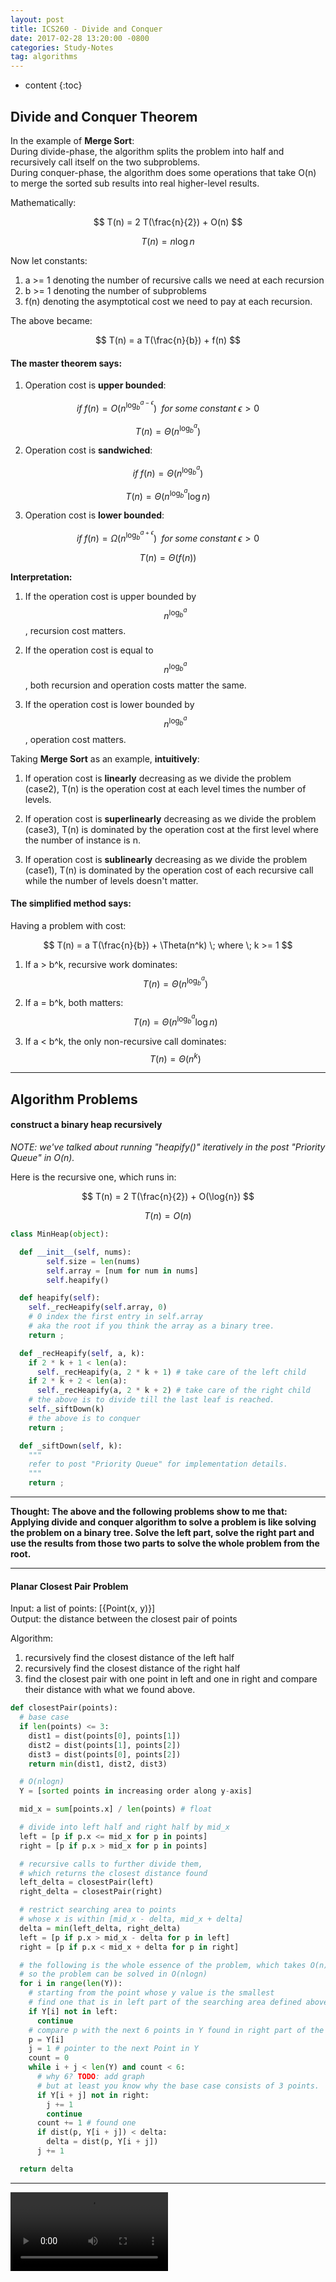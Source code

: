 ```yaml
---
layout: post
title: ICS260 - Divide and Conquer
date: 2017-02-28 13:20:00 -0800
categories: Study-Notes
tag: algorithms
---
```


* content
{:toc}



## Divide and Conquer Theorem

In the example of __Merge Sort__:  
During divide-phase, the algorithm splits the problem into half and recursively call itself on the two subproblems.   
During conquer-phase, the algorithm does some operations that take O(n) to merge the sorted sub results into real higher-level results.  

Mathematically:  

$$ T(n) = 2 T(\frac{n}{2}) + O(n) $$

$$ T(n) = n \log{n} $$


Now let constants:  
1. a >= 1 denoting the number of recursive calls we need at each recursion
2. b >= 1 denoting the number of subproblems
3. f(n) denoting the asymptotical cost we need to pay at each recursion.  

The above became:  

$$ T(n) = a T(\frac{n}{b}) + f(n) $$

#### The master theorem says:  

1. Operation cost is __upper bounded__:  

$$ if\;f(n) = O(n^{\log_{b}^{a - \epsilon}})\;\;for\;some\;constant\;\epsilon > 0 $$

$$ T(n) = \Theta(n^{\log_{b}^{a}}) $$

2. Operation cost is __sandwiched__:  

$$ if\;f(n) = \Theta(n^{\log_{b}^{a}}) $$

$$ T(n) = \Theta(n^{\log_{b}^{a}} \log{n})$$

3. Operation cost is __lower bounded__:  

$$ if\;f(n) = \Omega(n^{\log_{b}^{a + \epsilon}})\;\;for\;some\;constant\;\epsilon > 0 $$

$$ T(n) = \Theta(f(n)) $$

__Interpretation:__
1. If the operation cost is upper bounded by $$ n^{\log_{b}^{a}} $$, recursion cost matters.  

2. If the operation cost is equal to $$ n^{\log_{b}^{a}} $$, both recursion and operation costs matter the same.

3. If the operation cost is lower bounded by $$ n^{\log_{b}^{a}} $$, operation cost matters.  

Taking __Merge Sort__ as an example, __intuitively__:

1. If operation cost is __linearly__ decreasing as we divide the problem (case2), T(n) is the operation cost at each level times the number of levels.  

2. If operation cost is __superlinearly__ decreasing as we divide the problem (case3), T(n) is dominated by the operation cost at the first level where the number of instance is n.  

3. If operation cost is __sublinearly__ decreasing as we divide the problem (case1), T(n) is dominated by the operation cost of each recursive call while the number of levels doesn't matter.  

#### The simplified method says:  

Having a problem with cost:  

$$ T(n) = a T(\frac{n}{b}) + \Theta(n^k) \; where \; k >= 1 $$

1. If a > b^k, recursive work dominates:
$$ T(n) = \Theta(n^{\log_{b}^{a}}) $$

2. If a = b^k, both matters:
$$ T(n) = \Theta(n^{\log_{b}^{a}} \log{n})$$

3. If a < b^k, the only non-recursive call dominates:
$$ T(n) = \Theta(n^k) $$

---

## Algorithm Problems

#### construct a binary heap recursively  

_NOTE: we've talked about running "heapify()" iteratively in the post "Priority Queue" in O(n)._

Here is the recursive one, which runs in:  

$$ T(n) = 2 T(\frac{n}{2}) + O(\log{n}) $$

$$ T(n) = O(n) $$

``` python
class MinHeap(object):

  def __init__(self, nums):
		self.size = len(nums)
		self.array = [num for num in nums]
		self.heapify()

  def heapify(self):
    self._recHeapify(self.array, 0)
    # 0 index the first entry in self.array
    # aka the root if you think the array as a binary tree.
    return ;

  def _recHeapify(self, a, k):
    if 2 * k + 1 < len(a):
      self._recHeapify(a, 2 * k + 1) # take care of the left child
    if 2 * k + 2 < len(a):
      self._recHeapify(a, 2 * k + 2) # take care of the right child
    # the above is to divide till the last leaf is reached.
    self._siftDown(k)
    # the above is to conquer
    return ;

  def _siftDown(self, k):
    """
    refer to post "Priority Queue" for implementation details.
    """
    return ;
```

---

__Thought: The above and the following problems show to me that: Applying divide and conquer algorithm to solve a problem is like solving the problem on a binary tree. Solve the left part, solve the right part and use the results from those two parts to solve the whole problem from the root.__

---

#### Planar Closest Pair Problem

Input: a list of points: [{Point(x, y)}]  
Output: the distance between the closest pair of points

Algorithm:  
1. recursively find the closest distance of the left half
2. recursively find the closest distance of the right half
3. find the closest pair with one point in left and one in right and compare their distance with what we found above.


``` python
def closestPair(points):
  # base case
  if len(points) <= 3:
    dist1 = dist(points[0], points[1])
    dist2 = dist(points[1], points[2])
    dist3 = dist(points[0], points[2])
    return min(dist1, dist2, dist3)

  # O(nlogn)
  Y = [sorted points in increasing order along y-axis]

  mid_x = sum[points.x] / len(points) # float

  # divide into left half and right half by mid_x
  left = [p if p.x <= mid_x for p in points]
  right = [p if p.x > mid_x for p in points]

  # recursive calls to further divide them,
  # which returns the closest distance found
  left_delta = closestPair(left)
  right_delta = closestPair(right)

  # restrict searching area to points
  # whose x is within [mid_x - delta, mid_x + delta]
  delta = min(left_delta, right_delta)
  left = [p if p.x > mid_x - delta for p in left]
  right = [p if p.x < mid_x + delta for p in right]

  # the following is the whole essence of the problem, which takes O(n)
  # so the problem can be solved in O(nlogn)
  for i in range(len(Y)):
    # starting from the point whose y value is the smallest
    # find one that is in left part of the searching area defined above
    if Y[i] not in left:
      continue
    # compare p with the next 6 points in Y found in right part of the searching area
    p = Y[i]
    j = 1 # pointer to the next Point in Y
    count = 0
    while i + j < len(Y) and count < 6:
      # why 6? TODO: add graph
      # but at least you know why the base case consists of 3 points.
      if Y[i + j] not in right:
        j += 1
        continue
      count += 1 # found one
      if dist(p, Y[i + j]) < delta:
        delta = dist(p, Y[i + j])
      j += 1

  return delta
```
---

<video src="{{ '/styles/images/greedy-algo-on-graph/paralyzed.mp4' }}" width="50%" />

---

### Warm up

__Stock problem:__ Given an array of n days' stock prices, only one transaction can be made, find the optimal solution.

__Key observation:__ If the optimal one holds the stock at day (n/2), that means the purchasing time is before that date and selling time is after that date. Else, the optimal one happens either between day 1 to day (n/2) or day (n/2) to the last day. This way, we reduced the problem in half and two recursive calls are needed each time.  

__Formulation:__   
```
solution(arr) = max(
                  solution(left half of arr),
                  solution(right half of arr),
                  max(right half) - min(left half)
                  )
```

$$ T(n) = 2 T(\frac{n}{2}) + O(n) $$

---

### Challenges

---

#### Find median

__Problem Description:__ If given two sorted arrays A and B, what is the best algorithm to find the median? Merge and Count takes O(n). What if they are not sorted? Sort and Merge takes O(nlogn).  
What if they are sorted but it takes a lot of time to access each number? You are given a function call to query the Kth smallest number in either array and your goal is to find the median with as few queries as possible.

__Key Observation:__
1. If the median in A equals to the median in B, then it is the MEDIAN for the unioned array.
2. If A's median < B's median, we know that the left half of A are all smaller than the MEDIAN and the right half of B are all bigger than the MEDIAN. So we can discard those two halfs.
3. Else, we can discard the other two halfs.

__Solution:__
```
global A, B

def median(n, a, b):
  // a, b mark the starting point for each array
  if n == 1: return min(A[a + 1], B[b + 1])
  k = celi(n / 2)
  if A[a + k] == B[b + k]:
    return A[a + k]
  elif A[a + k] < B[b + k]:
    return median(n - n/2, a + n/2, b)
  else:
    return median(n - n/2, a, b + n/2)
```
---
#### Equivalence Testing

__Problem Description:__ Given a set of elements, each of them has a value. You have no way to access their values but you are given a equivalentTest(a, b) function that returns True if a's value == b's value and False otherwise. How to find out if more than half of the elements have the same value?

__Key Observation:__ If there are more than half elements that share the same value and if you divide the elements into two sets of equal size and pick an element whose value is x from either of them, at least one of the set contains more than half elements that have value x. If that value exists, it must be either in the left half or in the right half.

__Solution:__
```
def superMajority(A<elements>):
  if len(A) == 1: return True

  (left, x, left_num) = superMajority(A[ : len(A)/2])
  if left is True:
    right_num = # of elements in A[len(A)/2 : ] whose value == x
    if left_num + right_num > len(A) / 2:
      return (True, x, left_num + right_num)

  (right, x, right_num) = superMajority(A[len(A)/2 : ])
  if right is True:
    left_num = # of elements in A[ : len(A/2)] whose value == x:
    if left_num + right_num > len(A) / 2:
      return (True, x, left_num + right_num)

  return (False, NULL, NULL)
```
---

#### Upper Envelope Problem

__Problem Description:__ Suppose that you have n lines in a 2D spaces where no three lines crossover the same point.  

$$ \{\; L_i : y_i = ax_i + b \;|\; 1 \leq i \leq n \;\} $$

__If:__  

$$ there \; \exists \; k \; and \; X $$  

__For:__  

$$ \forall \; i \neq k \; and \; 1 \leq i \leq n $$  

$$ \forall \; x \in X $$  

__Having:__  

$$ y_k > max(y_i )$$  

Then we say k is __visible__.
Now the problem is, given a set of lines, find those visible lines.

__Key Observation:__
1. If you draw a few lines you will see that when x walks from negative infinity to positive infinity, those that becomes visible are having higher slope values than those that previously visible. In other words, their slopes are monotonically increasing.
2. When x walks from negative infinity to positive infinity, if the current visible line is i and it will crossover with line j at the next crossover point. line j will be the next visible line.

__Solution:__
```
def upperEnvelope(lines - sorted):
  if len(lines) == 1: return line[0]

  n = len(lines)
  left = upperEnvelope(lines[ : n / 2])
  right = upperEnvelope(lines[n / 2: ])
  // the above is divide

  // the below is conquer
  lb, rb = -1, 1

  // left is a line on which you can call .yhat_at() to return the corresponding y value.
  while left.yhat_at(lb) <= right(lb):
    // find the left and right boundaries where we can find a crossover point for sure
    lb = 2 * lb

  while right.yhat_at(rb) <= left(rb):
    rb = 2 * rb

  for i in range(lb, rb):
    if left.yhat_at(i) <= right.yhat_at(i):
      // return a line object constructed in the following way
      return Line(left = left,
                  right = right,
                  crossover = i
                  )

```



<!-- #################################### -->
<!-- #################################### -->
<!-- #################################### -->
<!-- #################################### -->
<!-- #################################### -->
<!-- #################################### -->
<!-- #################################### -->
<!-- #################################### -->
<!-- #################################### -->
<!-- #################################### -->
<!-- #################################### -->
<!-- #################################### -->
<!-- #################################### -->
<!-- #################################### -->
<!-- #################################### -->
<!-- #################################### -->
<!-- #################################### -->
<!-- #################################### -->
<!-- #################################### -->
<!-- #################################### -->
<!-- #################################### -->
<!-- #################################### -->
<!-- #################################### -->
<!-- #################################### -->

